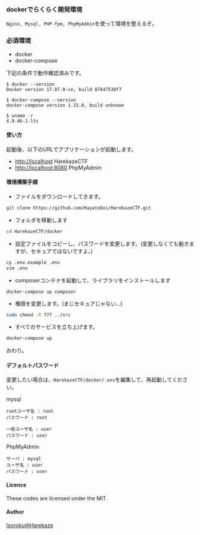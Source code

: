 ### dockerでらくらく開発環境
```Nginx, Mysql, PHP-fpm, PhpMyAdmin```を使って環境を整えるぞ。

### 必須環境
- docker
- docker-compose

下記の条件で動作確認済みです。  
```
$ docker --version
Docker version 17.07.0-ce, build 87847530f7

$ docker-compose --version
docker-compose version 1.15.0, build unknown

$ uname -r
4.9.46-1-lts
```

#### 使い方
起動後、以下のURLでアプリケーションが起動します。  
- [http://localhost](http://localhost) HarekazeCTF
- [http://localhost:8080](http://localhost:8080) PhpMyAdmin

#### 環境構築手順
- ファイルをダウンロードしてきます。
```bash
git clone https://github.com/HayatoDoi/HarekazeCTF.git
```

- フォルダを移動します
```bash
cd HarekazeCTF/docker
```

- 設定ファイルをコピーし、パスワードを変更します。(変更しなくても動きますが、セキュアではないですよ。)
```bash
cp .env.example .env
vim .env
```

- composerコンテナを起動して、ライブラリをインストールします
```
docker-compose up composer
```

- 権限を変更します。(まじセキュアじゃない…)
```bash
sudo chmod -R 777 ../src
```

- すぺてのサービスを立ち上げます。
```bash
docker-compose up
```

おわり。

#### デフォルトパスワード
変更したい場合は、`HarekazeCTF/docker/.env`を編集して、再起動してください。

mysql
```
rootユーザ名 : root
パスワード : root

一般ユーザ名 : user
パスワード : user
```

PhpMyAdmin
```
サーバ : mysql
ユーザ名 : user
パスワード : user
```

#### Licence

These codes are licensed under the MIT.  

#### Author
[Isoroku@Harekaze](https://github.com/HayatoDoi/)
